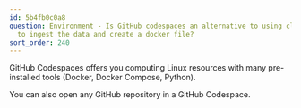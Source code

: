 ```yaml
---
id: 5b4fb0c0a8
question: Environment - Is GitHub codespaces an alternative to using cli/git bash
  to ingest the data and create a docker file?
sort_order: 240
---
```


GitHub Codespaces offers you computing Linux resources with many pre-installed tools (Docker, Docker Compose, Python).

You can also open any GitHub repository in a GitHub Codespace.